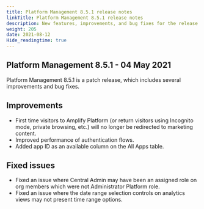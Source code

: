 ```yaml
---
title: Platform Management 8.5.1 release notes
linkTitle: Platform Management 8.5.1 release notes
description: New features, improvements, and bug fixes for the release.
weight: 205
date: 2021-08-12
Hide_readingtime: true
---
```


## Platform Management 8.5.1 - 04 May 2021

Platform Management 8.5.1 is a patch release, which includes several improvements and bug fixes.

## Improvements

* First time visitors to Amplify Platform (or return visitors using Incognito mode, private browsing, etc.) will no longer be redirected to marketing content.
* Improved performance of authentication flows.
* Added app ID as an available column on the All Apps table.

## Fixed issues

* Fixed an issue where Central Admin may have been an assigned role on org members which were not Administrator Platform role.
* Fixed an issue where the date range selection controls on analytics views may not present time range options.
